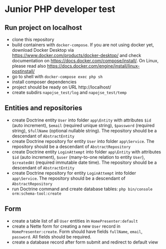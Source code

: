 Junior PHP developer test
==========================

Run project on localhost
---------------
- clone this repository
- build containers with `docker-compose`. If you are not using docker yet, download Docker Desktop via https://www.docker.com/products/docker-desktop/ and check documentation on https://docs.docker.com/compose/install/. On Linux, please read also https://docs.docker.com/engine/install/linux-postinstall/
- go to shell with `docker-compose exec php sh`
- install composer dependencies
- project should be ready on URL http://localhost/
- create subdirs `napojse_test/log` and `napojse_test/temp`

Entities and repositories
-------------
- create Doctrine entity `User` into folder `app\Entity` with attributes `$id` (auto increment), `$email` (required unique string), `$password` (required string), `$fullName` (optional nullable string). The repository should be a descendant of `AbstractEntity`
- create Doctrine repository for entity `User` into folder `app\Service`. The repository should be a descendant of `AbstractRepository`
- create Doctrine entity `LoginAttempt` into folder `app\Entity` with attributes `$id` (auto increment), `$user` (many-to-one relation to entity `User`), `$createdAt` (required immutable date time). The repository should be a descendant of `AbstractEntity`
- create Doctrine repository for entity `LoginAttempt` into folder `app\Service`. The repository should be a descendant of `AbstractRepository`
- run Doctrine command and create database tables: `php bin/console orm:schema-tool:create`

Form
-----------
- create a table list of all `User` entities in `HomePresenter:default`
- create a Nette form for creating a new `User` record in `HomePresenter:create`. Form should have fields `fullName`, `email`, `password`. All fields should be required.
- create a database record after form submit and redirect to default view
